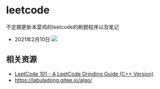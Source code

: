 # leetcode

不定期更新本菜鸡的leetcode的刷题程序以及笔记

- 2021年2月10日
  ![](https://youpai.roccoshi.top/img/20210210164730.png)

## 相关资源

- [LeetCode 101 - A LeetCode Grinding Guide (C++ Version)](https://wws.lanzous.com/iwwMaljjeve)
- https://labuladong.gitee.io/algo/

